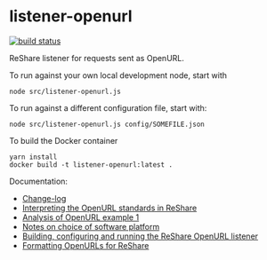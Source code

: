 # listener-openurl

[![build status](https://travis-ci.org/openlibraryenvironment/listener-openurl.svg?branch=master)](https://travis-ci.org/openlibraryenvironment/listener-openurl)

ReShare listener for requests sent as OpenURL.

To run against your own local development node, start with

	node src/listener-openurl.js

To run against a different configuration file, start with:

	node src/listener-openurl.js config/SOMEFILE.json

To build the Docker container

	yarn install
	docker build -t listener-openurl:latest .

Documentation:

* [Change-log](CHANGELOG.md)
* [Interpreting the OpenURL standards in ReShare](doc/interpreting-OpenURL.md)
* [Analysis of OpenURL example 1](examples/example1-analysis.md)
* [Notes on choice of software platform](doc/platform-notes.md)
* [Building, configuring and running the ReShare OpenURL listener](doc/manual.md)
* [Formatting OpenURLs for ReShare](doc/openurls-for-reshare.md)

